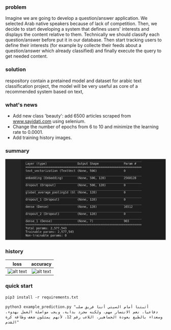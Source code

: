 ### problem
Imagine we are going to develop a question/answer application.  We selected Arab native speakers because of lack of competition. Then, we decide to start developing a system that defines users' interests and displays the content relative to them.
Technically we should classify each question/answer before put it in our database. Then start tracking users to define their interests (for example by collecte their feeds about a question/answer which already classified) and finally execute the query to get needed content.
### solution
respository contain a pretained model and dataset for arabic text classification project, the model will be very useful as core of a recommended system based on text,
### what's news 
- Add new class 'beauty': add 6500 articles scraped from www.sayidati.com using selenium.
- Change the number of epochs from 6 to 10 and minimize the learning rate to 0.0001.
- Add training history images.
### summary
![alt text](https://github.com/aizen991/arabic-text-classification/blob/main/Screenshot%20from%202021-10-02%2019-07-42.png)
### history
loss            |  accuracy
:-------------------------:|:-------------------------:
![alt text](https://github.com/aizen991/conclusion/blob/add-beauty-class/loss.png) | ![alt text](https://github.com/aizen991/conclusion/blob/add-beauty-class/accurancy.png)




### quick start

```
pip3 install -r requirements.txt
```
```
python3 example_prediction.py "أثبتنا أمام السيتي أننا فريق صلب دفاعيا، نعم الانتصار مهم، ولكنه مجرد بداية، ويجب مواصلة العمل بهدوء، وسعداء بالطبع بعودة الجماهير، اللاعب رقم 12، لأنهم يمثلون شغف وطاقة كرة القدم"
```


